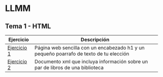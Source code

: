# LLMM

## Tema 1 - HTML
Ejercicio | Descripción
----------|------------
[Ejercicio 1](/tema1/Pruebas.html) | Página web sencilla con un encabezado h1 y un pequeño poarrafo de texto de tu elección
[Ejercicio 2](/tema1/Prueba.xml) | Documento xml que incluya información sobre un par de libros de una biblioteca
